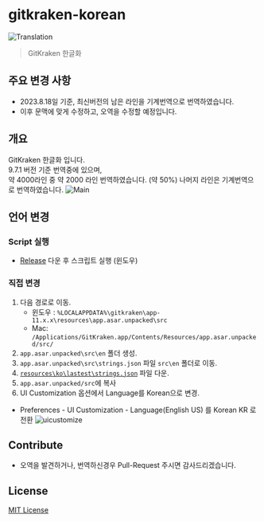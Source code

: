 # gitkraken-korean
![Translation](https://img.shields.io/badge/Translation-50%25-green)
> GitKraken 한글화


## 주요 변경 사항
- 2023.8.18일 기준, 최신버전의 남은 라인을 기계번역으로 번역하였습니다.
- 이후 문맥에 맞게 수정하고, 오역을 수정할 예정입니다.

## 개요

GitKraken 한글화 입니다.  
9.7.1 버전 기준 번역중에 있으며,  
약 4000라인 중 약 2000 라인 번역하였습니다. (약 50%)
나머지 라인은 기계번역으로 번역하였습니다.
![Main](.github/images/main.png)



## 언어 변경

### Script 실행
- [Release](https://github.com/shblue21/gitkraken-korean/releases) 다운 후 스크립트 실행 (윈도우)

### 직접 변경
1. 다음 경로로 이동.
   - 윈도우 : `%LOCALAPPDATA%\gitkraken\app-11.x.x\resources\app.asar.unpacked\src`
   - Mac: `/Applications/GitKraken.app/Contents/Resources/app.asar.unpacked/src/`
2. `app.asar.unpacked\src\en` 폴더 생성.
3. `app.asar.unpacked\src\strings.json` 파일 `src\en` 폴더로 이동.
4. [`resources\ko\lastest\strings.json`](https://raw.githubusercontent.com/shblue21/gitkraken-korean/main/resources/ko/lastest/strings.json) 파일 다운.
5. `app.asar.unpacked/src`에 복사
6. UI Customization 옵션에서 Language를 Korean으로 변경.
* Preferences - UI Customization - Language(English US) 를 Korean KR 로 전환
![uicustomize](.github/images/uicustomize.png)
  

## Contribute

- 오역을 발견하거나, 번역하신경우 Pull-Request 주시면 감사드리겠습니다.

## License
[MIT License](https://raw.githubusercontent.com/shblue21/gitkraken-korean/main/LICENSE)
